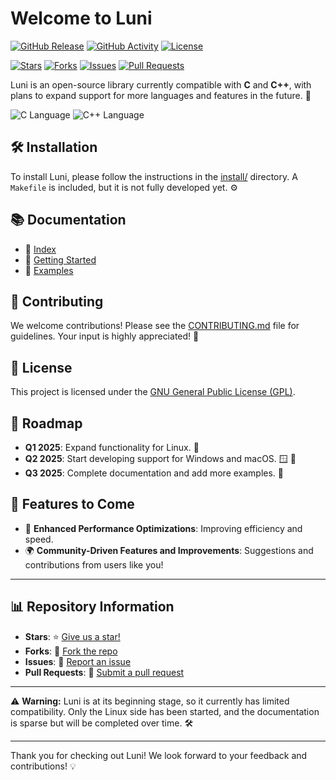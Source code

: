 
# Welcome to Luni

[![GitHub Release](https://img.shields.io/github/release/7klu/luni.svg?style=flat-square)](https://github.com/7klu/luni/releases)
[![GitHub Activity](https://img.shields.io/github/commit-activity/m/7klu/luni.svg?style=flat-square)](https://github.com/7klu/luni/commits)
[![License](https://img.shields.io/badge/license-GPL-blue.svg?style=flat-square)](LICENSE.md) 

[![Stars](https://img.shields.io/github/stars/7klu/luni?style=flat-square)](https://github.com/7klu/luni/stargazers)
[![Forks](https://img.shields.io/github/forks/7klu/luni?style=flat-square)](https://github.com/7klu/luni/network/members)
[![Issues](https://img.shields.io/github/issues/7klu/luni.svg?style=flat-square)](https://github.com/7klu/luni/issues)
[![Pull Requests](https://img.shields.io/github/issues-pr/7klu/luni.svg?style=flat-square)](https://github.com/7klu/luni/pulls)

Luni is an open-source library currently compatible with **C** and **C++**, with plans to expand support for more languages and features in the future. 🌟

![C Language](https://img.shields.io/badge/C-0a84ff?style=for-the-badge&logo=c&logoColor=white)
![C++ Language](https://img.shields.io/badge/C++-00599c?style=for-the-badge&logo=c%2B%2B&logoColor=white)

## 🛠️ Installation
To install Luni, please follow the instructions in the [install/](install/) directory. A `Makefile` is included, but it is not fully developed yet. ⚙️

## 📚 Documentation
- 📖 [Index](docs/index.md)
- 🥇 [Getting Started](docs/getting_started.md)
- 📂 [Examples](examples/)

## 🤝 Contributing
We welcome contributions! Please see the [CONTRIBUTING.md](CONTRIBUTING.md) file for guidelines. Your input is highly appreciated! 🙌

## 📜 License
This project is licensed under the [GNU General Public License (GPL)](LICENSE). 

## 📅 Roadmap
- **Q1 2025**: Expand functionality for Linux. 🐧
- **Q2 2025**: Start developing support for Windows and macOS. 🪟 🍏
- **Q3 2025**: Complete documentation and add more examples. 📜

## 🌟 Features to Come
- 🚀 **Enhanced Performance Optimizations**: Improving efficiency and speed.
- 🌍 **Community-Driven Features and Improvements**: Suggestions and contributions from users like you!

---

## 📊 Repository Information

- **Stars**: ⭐ [Give us a star!](https://github.com/7klu/luni)
- **Forks**: 🍴 [Fork the repo](https://github.com/7klu/luni/fork)
- **Issues**: 🐛 [Report an issue](https://github.com/7klu/luni/issues)
- **Pull Requests**: 🔄 [Submit a pull request](https://github.com/7klu/luni/pulls)

---

⚠️ **Warning:** Luni is at its beginning stage, so it currently has limited compatibility. Only the Linux side has been started, and the documentation is sparse but will be completed over time. 🛠️

---

Thank you for checking out Luni! We look forward to your feedback and contributions! 💡

